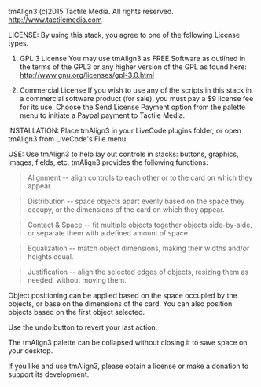 tmAlign3
(c)2015 Tactile Media. All rights reserved.
http://www.tactilemedia.com



LICENSE:
By using this stack, you agree to one of the following License types.  

1) GPL 3 License
You may use tmAlign3 as FREE Software as outlined in the terms of the GPL3 or any higher version of the GPL as found here: http://www.gnu.org/licenses/gpl-3.0.html

2) Commercial License
If you wish to use any of the scripts in this stack in a commercial software product (for sale), you must pay a $9 license fee for its use.  Choose the Send License Payment option from the palette menu to initiate a Paypal payment to Tactile Media.



INSTALLATION:
Place tmAlign3 in your LiveCode plugins folder, or open tmAlign3 from LiveCode's File menu.



USE:
Use tmAlign3 to help lay out controls in stacks: buttons, graphics, images, fields, etc.  tmAlign3 provides the following functions:

> Alignment -- align controls to each other or to the card on which they appear.

> Distribution -- space objects apart evenly based on the space they occupy, or the dimensions of the card on which they appear. 

> Contact & Space -- fit multiple objects together objects side-by-side, or separate them with a defined amount of space.

> Equalization -- match object dimensions, making their widths and/or heights equal.

> Justification -- align the selected edges of objects, resizing them as needed, without moving them.

Object positioning can be applied based on the space occupied by the objects, or base on the dimensions of the card.  You can also position objects based on the first object selected. 

Use the undo button to revert your last action.

The tmAlign3 palette can be collapsed without closing it to save space on your desktop.



If you like and use tmAlign3, please obtain a license or make a donation to support its development.
